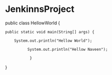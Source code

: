 # JenkinnsProject

public class HellowWorld {

	public static void main(String[] args) {
		
		System.out.println("Hellow World");

              System.out.println("Hellow Naveen");

               }

}
